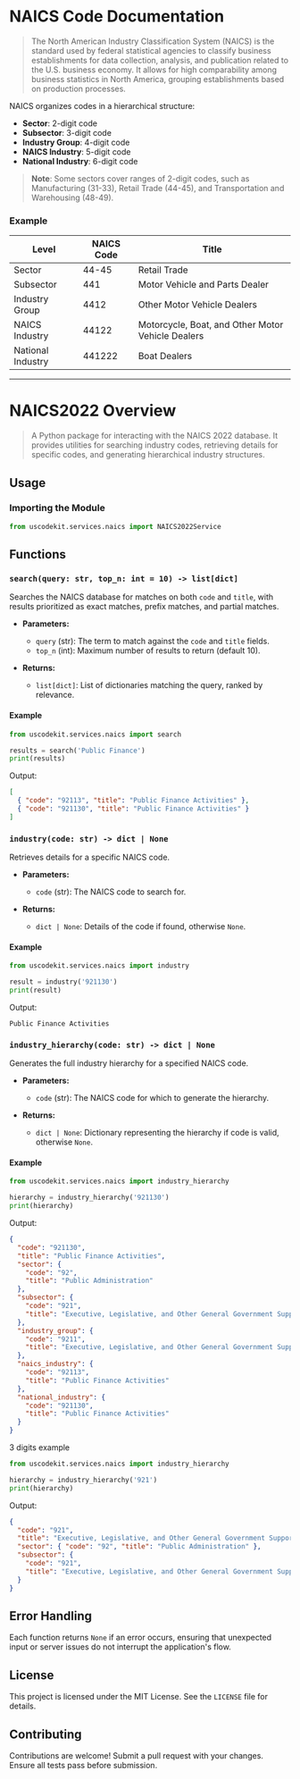 # NAICS Code Documentation

> The North American Industry Classification System (NAICS) is the standard used by federal statistical agencies to classify business establishments for data collection, analysis, and publication related to the U.S. business economy. It allows for high comparability among business statistics in North America, grouping establishments based on production processes.

NAICS organizes codes in a hierarchical structure:

- **Sector**: 2-digit code
- **Subsector**: 3-digit code
- **Industry Group**: 4-digit code
- **NAICS Industry**: 5-digit code
- **National Industry**: 6-digit code

> **Note**: Some sectors cover ranges of 2-digit codes, such as Manufacturing (31-33), Retail Trade (44-45), and Transportation and Warehousing (48-49).

### Example

| Level             | NAICS Code | Title                                             |
| ----------------- | ---------- | ------------------------------------------------- |
| Sector            | 44-45      | Retail Trade                                      |
| Subsector         | 441        | Motor Vehicle and Parts Dealer                    |
| Industry Group    | 4412       | Other Motor Vehicle Dealers                       |
| NAICS Industry    | 44122      | Motorcycle, Boat, and Other Motor Vehicle Dealers |
| National Industry | 441222     | Boat Dealers                                      |

---

# NAICS2022 Overview

> A Python package for interacting with the NAICS 2022 database. It provides utilities for searching industry codes, retrieving details for specific codes, and generating hierarchical industry structures.

## Usage

### Importing the Module

```python
from uscodekit.services.naics import NAICS2022Service
```

## Functions

### `search(query: str, top_n: int = 10) -> list[dict]`

Searches the NAICS database for matches on both `code` and `title`, with results prioritized as exact matches, prefix matches, and partial matches.

- **Parameters:**

  - `query` (str): The term to match against the `code` and `title` fields.
  - `top_n` (int): Maximum number of results to return (default 10).

- **Returns:**
  - `list[dict]`: List of dictionaries matching the query, ranked by relevance.

#### Example

```python
from uscodekit.services.naics import search

results = search('Public Finance')
print(results)
```

Output:

```json
[
  { "code": "92113", "title": "Public Finance Activities" },
  { "code": "921130", "title": "Public Finance Activities" }
]
```

### `industry(code: str) -> dict | None`

Retrieves details for a specific NAICS code.

- **Parameters:**

  - `code` (str): The NAICS code to search for.

- **Returns:**
  - `dict | None`: Details of the code if found, otherwise `None`.

#### Example

```python
from uscodekit.services.naics import industry

result = industry('921130')
print(result)
```

Output:

```text
Public Finance Activities
```

### `industry_hierarchy(code: str) -> dict | None`

Generates the full industry hierarchy for a specified NAICS code.

- **Parameters:**

  - `code` (str): The NAICS code for which to generate the hierarchy.

- **Returns:**
  - `dict | None`: Dictionary representing the hierarchy if code is valid, otherwise `None`.

#### Example

```python
from uscodekit.services.naics import industry_hierarchy

hierarchy = industry_hierarchy('921130')
print(hierarchy)
```

Output:

```json
{
  "code": "921130",
  "title": "Public Finance Activities",
  "sector": {
    "code": "92",
    "title": "Public Administration"
  },
  "subsector": {
    "code": "921",
    "title": "Executive, Legislative, and Other General Government Support"
  },
  "industry_group": {
    "code": "9211",
    "title": "Executive, Legislative, and Other General Government Support"
  },
  "naics_industry": {
    "code": "92113",
    "title": "Public Finance Activities"
  },
  "national_industry": {
    "code": "921130",
    "title": "Public Finance Activities"
  }
}
```

3 digits example

```python
from uscodekit.services.naics import industry_hierarchy

hierarchy = industry_hierarchy('921')
print(hierarchy)
```

Output:

```json
{
  "code": "921",
  "title": "Executive, Legislative, and Other General Government Support",
  "sector": { "code": "92", "title": "Public Administration" },
  "subsector": {
    "code": "921",
    "title": "Executive, Legislative, and Other General Government Support"
  }
}
```

## Error Handling

Each function returns `None` if an error occurs, ensuring that unexpected input or server issues do not interrupt the application's flow.

## License

This project is licensed under the MIT License. See the `LICENSE` file for details.

## Contributing

Contributions are welcome! Submit a pull request with your changes. Ensure all tests pass before submission.
